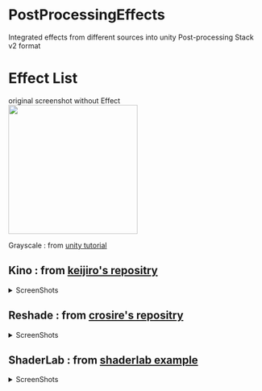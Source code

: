 # PostProcessingEffects
Integrated effects from different sources into unity Post-processing Stack v2 format

# Effect List

original screenshot without Effect  
<img src="https://docs.google.com/uc?id=1p3SioX9YwLXGOu1D22MGRuvS9CU7w2oy" width=256>

Grayscale : from [unity tutorial](https://github.com/Unity-Technologies/PostProcessing/wiki/Writing-Custom-Effects)

## Kino : from [keijiro's repositry](https://github.com/keijiro)

<details><summary>ScreenShots</summary>

| Effect | ScreenShot |
----|---- 
| AnalogGlitch | <img src="https://docs.google.com/uc?id=199qLbUUZcZ2n3UpKmEMahv1ilqBiRPbx" width=256> |
| Contour | <img src="https://docs.google.com/uc?id=1cIf__FTuPJHne0-DKA8DRNeiEIjaH6wA" width=256> |
| DigitalGlitch | <img src="https://docs.google.com/uc?id=1NmNqO49kba-6_sby9HpkTBcCcFmOeoL7" width=256> |
| Isoline | <img src="https://docs.google.com/uc?id=1IJSXYAzmzKEbId2Ge72BxNvwdHTixeb8" width=256> |
| Ramp | <img src="https://docs.google.com/uc?id=1HRkED-6lE-pQOn4Fz9qo62PI1W_rsPO5" width=256> |
| Streak | <img src="https://docs.google.com/uc?id=1VNcCcRAPK4_BT5GeWChO8MMWJcLkZ94z" width=256> |
</details>

## Reshade : from [crosire's repositry](https://github.com/crosire/reshade-shaders)

<details><summary>ScreenShots</summary>

| Effect | ScreenShot |
----|---- 
| AdaptiveFog | <img src="https://docs.google.com/uc?id=1Bv0OrAUr54uJZuDVig-8B7cLmbrPA4sf" width=256> |
| Cartoon | <img src="https://docs.google.com/uc?id=1KuUMylPnYq4oBPhfGPfLznRfGdkAnzmh" width=256> |
| FakeHDR | <img src="https://docs.google.com/uc?id=1ReEoRfWt8d54qxuoAmk2fniMFz7zzbsJ" width=256> |
| Technicolor | <img src="https://docs.google.com/uc?id=1GK2jZr7-YEkpuVnUTu_0cgoHGjkf1SOK" width=256> |
| Tonemap | <img src="https://docs.google.com/uc?id=1lAPPvX6jK0zVKgpmvpoQaS-bwMH9v3HC" width=256> |
</details>

## ShaderLab : from [shaderlab example](http://www.shaderslab.com)

<details><summary>ScreenShots</summary>

| Effect | ScreenShot |
----|---- 
| OilPaint | <img src="https://docs.google.com/uc?id=1xyhyAsBNnqnhGlyuG6g5Ui3tiSTt4CIK" width=256> |
| Pencil | <img src="https://docs.google.com/uc?id=1W0bAf806AZWETInPVOsKkSXdX9JZeJQh" width=256> |
</details>
